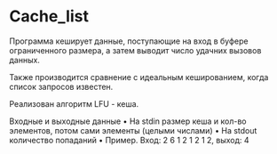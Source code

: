 # Cache_list

Программа кеширует данные, поступающие на вход в буфере ограниченного размера, а затем выводит число удачних вызовов данных.

Также производится сравнение с идеальным кешированием, когда список запросов известен.

Реализован алгоритм LFU - кеша.

Входные и выходные данные
• На stdin размер кеша и кол-во элементов, потом сами элементы (целыми числами)
• На stdout количество попаданий
• Пример. Вход: 2 6 1 2 1 2 1 2, выход: 4
